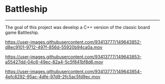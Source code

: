 # Battleship

---

The goal of this project was develop a C++ version of the classic board game Battleship. 




https://user-images.githubusercontent.com/93413777/149643852-d8ec9101-9712-497f-856d-55920b94ca0a.mov


https://user-images.githubusercontent.com/93413777/149643853-a55427dd-04c6-49ec-82a4-5c5f841bf8d6.mov


https://user-images.githubusercontent.com/93413777/149643854-4efc8292-95ac-4dfe-97d9-2fc5ac5fd9ec.mov
